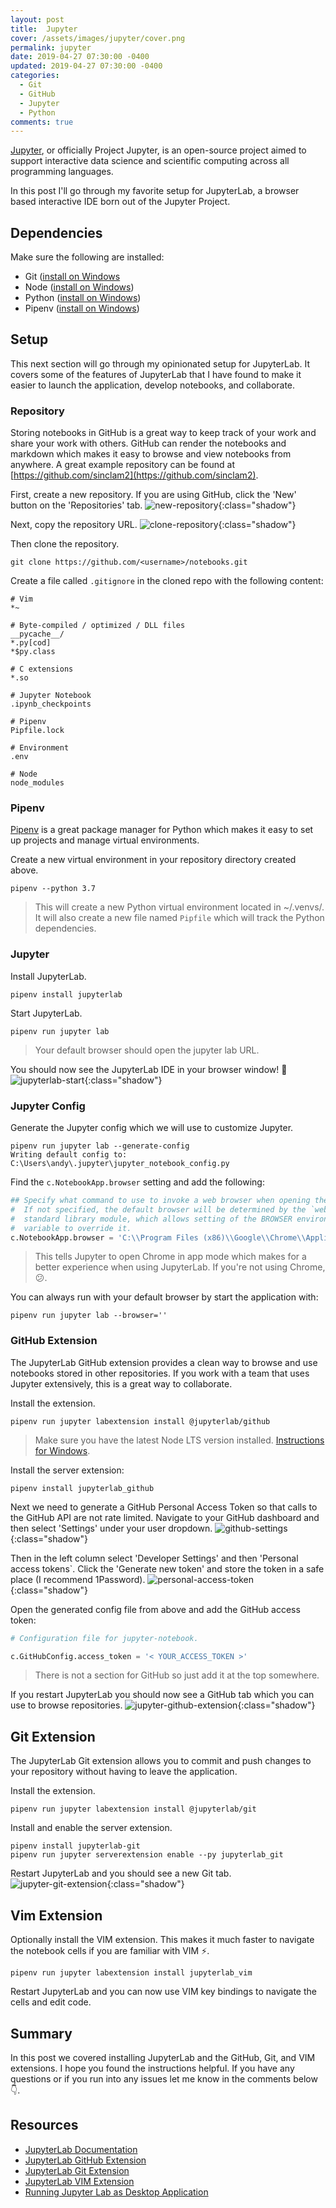 ```yaml
---
layout: post
title:  Jupyter
cover: /assets/images/jupyter/cover.png
permalink: jupyter
date: 2019-04-27 07:30:00 -0400
updated: 2019-04-27 07:30:00 -0400
categories: 
  - Git
  - GitHub
  - Jupyter
  - Python
comments: true
---
```


[Jupyter](https://jupyter.org/about), or officially Project Jupyter, is an open-source
project aimed to support interactive data science and scientific computing across
all programming languages.

In this post I'll go through my favorite setup for JupyterLab, a browser based
interactive IDE born out of the Jupyter Project.

## Dependencies
Make sure the following are installed:
- Git ([install on Windows](https://andrewcmeier.com/win-dev#git)
- Node ([install on Windows](https://andrewcmeier.com/win-dev#node))
- Python ([install on Windows](https://andrewcmeier/win-dev#python))
- Pipenv ([install on Windows](https://andrewcmeier/win-dev#pipenv))

## Setup
This next section will go through my opinionated setup for JupyterLab.
It covers some of the features of JupyterLab that I have found to make it
easier to launch the application, develop notebooks, and collaborate.

### Repository
Storing notebooks in GitHub is a great way to keep track of your work
and share your work with others. GitHub can render the notebooks and
markdown which makes it easy to browse and view notebooks from anywhere.
A great example repository can be found at 
[https://github.com/sinclam2](https://github.com/sinclam2).

First, create a new repository. If you are using GitHub, click the 'New'
button on the 'Repositories' tab.
![new-repository](/assets/images/jupyter/new-repository.png){:class="shadow"}

Next, copy the repository URL.
![clone-repository](/assets/images/jupyter/clone-repository.png){:class="shadow"}

Then clone the repository.
```shell
git clone https://github.com/<username>/notebooks.git
```

Create a file called `.gitignore` in the cloned repo with the following content:
```
# Vim
*~

# Byte-compiled / optimized / DLL files
__pycache__/
*.py[cod]
*$py.class

# C extensions
*.so

# Jupyter Notebook
.ipynb_checkpoints

# Pipenv
Pipfile.lock

# Environment
.env

# Node
node_modules
```

### Pipenv
[Pipenv](https://pipenv.readthedocs.io/en/latest/) is a great package manager
for Python which makes it easy to set up projects and manage virtual environments.

Create a new virtual environment in your repository directory created above.
```shell
pipenv --python 3.7
```
> This will create a new Python virtual environment located in ~/.venvs/<name>.
It will also create a new file named `Pipfile` which will track the Python
dependencies.

### Jupyter
Install JupyterLab.
```shell
pipenv install jupyterlab
```

Start JupyterLab.
```
pipenv run jupyter lab
```
> Your default browser should open the jupyter lab URL.

You should now see the JupyterLab IDE in your browser window! :tada: 
![jupyterlab-start](/assets/images/jupyter/jupyterlab-start.png){:class="shadow"}

### Jupyter Config
Generate the Jupyter config which we will use to customize Jupyter.
```shell
pipenv run jupyter lab --generate-config
Writing default config to: C:\Users\andy\.jupyter\jupyter_notebook_config.py
```

Find the `c.NotebookApp.browser` setting and add the following:
```python
## Specify what command to use to invoke a web browser when opening the notebook.
#  If not specified, the default browser will be determined by the `webbrowser`
#  standard library module, which allows setting of the BROWSER environment
#  variable to override it.
c.NotebookApp.browser = 'C:\\Program Files (x86)\\Google\\Chrome\\Application\\chrome.exe --app=%s'
```
> This tells Jupyter to open Chrome in app mode which makes for a better
experience when using JupyterLab. If you're not using Chrome, :confused:.

You can always run with your default browser by start the application with:
```
pipenv run jupyter lab --browser=''
```

### GitHub Extension
The JupyterLab GitHub extension provides a clean way to browse and use notebooks
stored in other repositories. If you work with a team that uses Jupyter extensively,
this is a great way to collaborate.

Install the extension.
```shell
pipenv run jupyter labextension install @jupyterlab/github
```
> Make sure you have the latest Node LTS version installed.
[Instructions for Windows](https://andrewcmeier.com/win-dev#node).

Install the server extension:
```shell
pipenv install jupyterlab_github
```

Next we need to generate a GitHub Personal Access Token so that calls to the GitHub
API are not rate limited. Navigate to your GitHub dashboard and then select 'Settings'
under your user dropdown.
![github-settings](/assets/images/jupyter/github-settings.png){:class="shadow"}

Then in the left column select 'Developer Settings' and then 'Personal access tokens`.
Click the 'Generate new token' and store the token in a safe place (I recommend 1Password).
![personal-access-token](/assets/images/jupyter/personal-access-token.png){:class="shadow"}

Open the generated config file from above and add the GitHub access token:
```python
# Configuration file for jupyter-notebook.

c.GitHubConfig.access_token = '< YOUR_ACCESS_TOKEN >'
```
> There is not a section for GitHub so just add it at the top somewhere.

If you restart JupyterLab you should now see a GitHub tab which you can use
to browse repositories.
![jupyter-github-extension](/assets/images/jupyter/jupyter-github-extension.png){:class="shadow"}

## Git Extension
The JupyterLab Git extension allows you to commit and push changes to your
repository without having to leave the application.

Install the extension.
```
pipenv run jupyter labextension install @jupyterlab/git
```

Install and enable the server extension.
```
pipenv install jupyterlab-git
pipenv run jupyter serverextension enable --py jupyterlab_git
```

Restart JupyterLab and you should see a new Git tab.
![jupyter-git-extension](/assets/images/jupyter/jupyter-git-extension.png){:class="shadow"}

## Vim Extension
Optionally install the VIM extension. This makes it much faster to navigate
the notebook cells if you are familiar with VIM :zap:.
```shell
pipenv run jupyter labextension install jupyterlab_vim
```

Restart JupyterLab and you can now use VIM key bindings to navigate the cells
and edit code.

## Summary
In this post we covered installing JupyterLab and the GitHub, Git, and VIM
extensions. I hope you found the instructions helpful. If you have any questions
or if you run into any issues let me know in the comments below :point_down:.

## Resources
- [JupyterLab Documentation](https://jupyterlab.readthedocs.io/en/stable/)
- [JupyterLab GitHub Extension](https://github.com/jupyterlab/jupyterlab-github)
- [JupyterLab Git Extension](https://github.com/jupyterlab/jupyterlab-git)
- [JupyterLab VIM Extension](https://github.com/jwkvam/jupyterlab-vim)
- [Running Jupyter Lab as Desktop Application](http://christopherroach.com/articles/jupyterlab-desktop-app/)